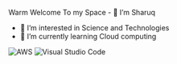 Warm Welcome To my Space - 👋 I’m Sharuq
- 👀 I’m interested in Science and Technologies 
- 🌱 I’m currently learning Cloud computing 

![AWS](https://img.shields.io/badge/AWS-%23FF9900.svg?style=for-the-badge&logo=amazon-aws&logoColor=white)
![Visual Studio Code](https://img.shields.io/badge/Visual%20Studio%20Code-0078d7.svg?style=for-the-badge&logo=visual-studio-code&logoColor=white)
<!---
Sharuqmd/Sharuqmd is a ✨ special ✨ repository because its `README.md` (this file) appears on your GitHub profile.
You can click the Preview link to take a look at your changes.
--->
